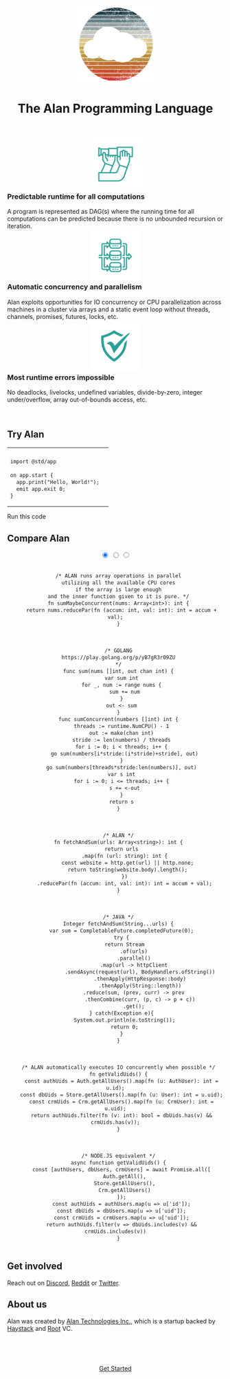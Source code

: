 &nbsp;

<center>
  <img src="logo.png" alt="drawing" width="180"/>
  <h1 style="color: var(--title);">The Alan Programming Language</h1>
</center>

&nbsp;

<div class="row">
  <div class="column">
    <center>
      <img src="forecast.png" alt="drawing" width="125"/>
    </center>
    <h3 style="margin-top:0;">Predictable runtime for all computations</h3>
    A program is represented as DAG(s) where the running time for all computations can be predicted because there is no unbounded recursion or iteration.
  </div>
  <div class="column">
    <center>
      <img src="implicit-parallel.png" alt="drawing" width="120"/>
    </center>
    <h3 style="margin-top:0;">Automatic concurrency and parallelism</h3>
    Alan exploits opportunities for IO concurrency or CPU parallelization across machines in a cluster via arrays and a static event loop without threads, channels, promises, futures, locks, etc.
  </div>
  <div class="column">
    <center>
      <img src="runtime-safety.png" alt="drawing" width="120"/>
    </center>
    <h3 style="margin-top:0;">Most runtime errors impossible</h3>
    No deadlocks, livelocks, undefined variables, divide-by-zero, integer under/overflow, array out-of-bounds access, etc.
  </div>
</div>

&nbsp;

## Try Alan

<table id="playground-table">
<tr>
<th></th>
<th></th>
</tr>
<tr>
<td>

```rust,editable,ignore,mdbook-runnable
import @std/app

on app.start {
  app.print("Hello, World!");
  emit app.exit 0;
}
```

</td>
</table>

<a id="run-playground" onclick="analytics.track('RunPlayground');" class="cta-button">Run this code</a>

## Compare Alan

<center>
  <div class="tabs-container">
    <div class="tabs effect">        
      <input type="radio" id="tab-1" name="tab-effect" checked="checked">
      <span class="tab-indicator"></span>
      <input type="radio" id="tab-2" name="tab-effect">
      <span class="tab-indicator"></span>
      <input type="radio" id="tab-3" name="tab-effect">
      <span class="tab-indicator"></span>
      <!-- tab-content -->
      <div class="tab-content">
        <section id="tab-go">
          <pre class="code-border alan"><code class="language language-alan">
  /* ALAN runs array operations in parallel
  utilizing all the available CPU cores
  if the array is large enough
  and the inner function given to it is pure. */
  fn sumMaybeConcurrent(nums: Array&lt;int&gt;): int {
    return nums.reducePar(fn (accum: int, val: int): int = accum + val);
  }
          </code></pre>
          <pre class="code-border"><code class="language language-go">
  /* GOLANG
  https://play.golang.org/p/yB7gR3r09ZU
  */
  func sum(nums []int, out chan int) {
    var sum int
    for _, num := range nums {
      sum += num
    }
    out <- sum
  }
  func sumConcurrent(numbers []int) int {
    threads := runtime.NumCPU() - 1
    out := make(chan int)
    stride := len(numbers) / threads
    for i := 0; i < threads; i++ {
      go sum(numbers[i*stride:(i*stride)+stride], out)
    }
    go sum(numbers[threads*stride:len(numbers)], out)
    var s int
    for i := 0; i <= threads; i++ {
      s += <-out
    }
    return s
  }
          </code></pre>
        </section>
        <section id="tab-java">
        <pre class="code-border alan"><code class="language language-alan">
  /* ALAN */
  fn fetchAndSum(urls: Array&lt;string&gt;): int {
    return urls
      .map(fn (url: string): int {
        const website = http.get(url) || http.none;
        return toString(website.body).length();
      })
      .reducePar(fn (accum: int, val: int): int = accum + val);
  }
        </code></pre>
        <pre class="code-border"><code class="language language-java">
  /* JAVA */
  Integer fetchAndSum(String...urls) {
    var sum = CompletableFuture.completedFuture(0);
    try {
      return Stream
            .of(urls)
            .parallel()
            .map(url -> httpClient
                .sendAsync(request(url), BodyHandlers.ofString())
                .thenApply(HttpResponse::body)
                .thenApply(String::length))
            .reduce(sum, (prev, curr) -> prev
                .thenCombine(curr, (p, c) -> p + c))
            .get();
    } catch(Exception e){
      System.out.println(e.toString());
      return 0;
    }
  }
        </code></pre>
        </section>
        <section id="tab-js">
                  <pre class="code-border alan"><code class="language language-alan">
  /* ALAN automatically executes IO concurrently when possible */
  fn getValidUids() {
    const authUids = Auth.getAllUsers().map(fn (u: AuthUser): int = u.id);
    const dbUids = Store.getAllUsers().map(fn (u: User): int = u.uid);
    const crmUids = Crm.getAllUsers().map(fn (u: CrmUser): int = u.uid);
    return authUids.filter(fn (v: int): bool = dbUids.has(v) && crmUids.has(v));
  }
        </code></pre>
        <pre class="code-border"><code class="language language-javascript">
  /* NODE.JS equivalent */
  async function getValidUids() {
    const [authUsers, dbUsers, crmUsers] = await Promise.all([
      Auth.getAll(),
      Store.getAllUsers(),
      Crm.getAllUsers()
    ]);
    const authUids = authUsers.map(u => u['id']);
    const dbUids = dbUsers.map(u => u['uid']);
    const crmUids = crmUsers.map(u => u['uid']);
    return authUids.filter(v => dbUids.includes(v) && crmUids.includes(v))
  }
        </code></pre>
        </section>
      </div>
    </div>
  </div>
</center>

## Get involved

Reach out on [Discord](https://discord.gg/XatB9we), [Reddit](https://www.reddit.com/r/alanlang) or [Twitter](https://twitter.com/alanlanguage).

## About us

Alan was created by [Alan Technologies Inc.](https://www.crunchbase.com/organization/alan-technologies), which is a startup backed by [Haystack](https://haystack.vc) and [Root](https://root.vc) VC.

&nbsp;

&nbsp;

<center>
  <a href="https://github.com/alantech/alan#installation" onclick="analytics.track('DownloadCTA');" class="cta-button">Get Started</a>
</center>
